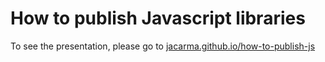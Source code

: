 # How to publish Javascript libraries
To see the presentation, please go to [jacarma.github.io/how-to-publish-js](https://jacarma.github.io/how-to-publish-js/)
